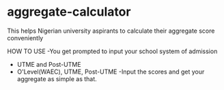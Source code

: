 # aggregate-calculator
This helps Nigerian university aspirants to calculate their aggregate score conveniently

HOW TO USE
-You get prompted to input your school system of admission 
- UTME and Post-UTME
- O'Level(WAEC), UTME, Post-UTME
-Input the scores and get your aggregate as simple as that.
